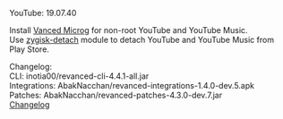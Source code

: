 YouTube: 19.07.40  

Install [Vanced Microg](https://github.com/TeamVanced/VancedMicroG/releases) for non-root YouTube and YouTube Music.  
Use [zygisk-detach](https://github.com/j-hc/zygisk-detach) module to detach YouTube and YouTube Music from Play Store.  

Changelog:  
CLI: inotia00/revanced-cli-4.4.1-all.jar  
Integrations: AbakNacchan/revanced-integrations-1.4.0-dev.5.apk  
Patches: AbakNacchan/revanced-patches-4.3.0-dev.7.jar  
[Changelog](https://github.com/AbakNacchan/revanced-patches/releases/tag/vdev.7)  
